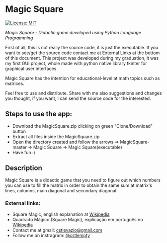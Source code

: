 # Magic Square

[![License: MIT](https://img.shields.io/badge/License-MIT-blue.svg)](https://github.com/Cstlempty/MagicSquare/blob/master/LICENSE)

*Magic Square - Didactic game developed using Python Language Programming*

First of all, this is not really the source code, it is just the executable. If you want to see/get the source code contact me at External Links at the bottom of this document.
This project was developed during my graduation, it was my first GUI project, whole made with python native library tkinter for graphical user interfaces.

Magic Square has the intention for educational-level at math topics such as matrices.

Feel free to use and distribute. Share with me also suggestions and changes you thought, if you want, I can send the source code for the interested.

## Steps to use the app:

- Download the MagicSquare.zip clicking on green "Clone/Download" button
- Extract all files inside the MagicSquare.zip
- Open the directory created and follow the arrows => MagicSquare-master => Magic Square => Magic Square(executable)
- Have fun :)

## Description

Magic Square is a didactic game that you need to figure out which numbers you can use to fill the matrix in order to obtain the same sum at matrix's lines, columns, main diagonal and secondary diagonal.

### External links:

- Square Magic, english explanation at [Wikipedia](https://en.wikipedia.org/wiki/Magic_square)
- Quadrado Mágico (Square Magic), explicação em português no [Wikipedia](https://pt.wikipedia.org/wiki/Quadrado_m%C3%A1gico)
- Contact me at gmail: cstlevazio@gmail.com
- Follow me on instragram: [@cstlempty](https://www.instagram.com/cstlempty/?hl=pt-br)
